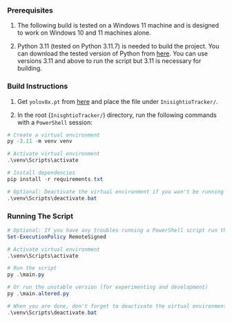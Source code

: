 ### Prerequisites

1. The following build is tested on a Windows 11 machine and is designed to work on Windows 10 and 11 machines alone.

2. Python 3.11 (tested on Python 3.11.7) is needed to build the project. You can download the tested
version of Python from [here](https://www.python.org/downloads/release/python-3117/). You can use 
versions 3.11 and above to run the script but 3.11 is necessary for building.

### Build Instructions

1. Get `yolov8x.pt` from [here](https://github.com/ultralytics/assets/releases/download/v8.1.0/yolov8x-oiv7.pt) and place the file under `InisightioTracker/`.

2. In the root (`InisghtioTracker/`) directory, run the following commands with a `PowerShell` session:

```powershell
# Create a virtual environment
py -3.11 -m venv venv

# Activate virtual environment
.\venv\Scripts\activate

# Install dependencies
pip install -r requirements.txt

# Optional: Deactivate the virtual environment if you won't be running the script
.\venv\Scripts\deactivate.bat
```

### Running The Script

```powershell
# Optional: If you have any troubles running a PowerShell script run the following
Set-ExecutionPolicy RemoteSigned

# Activate virtual environment
.\venv\Scripts\activate

# Run the script
py .\main.py

# Or run the unstable version (for experimenting and development)
py .\main.altered.py

# When you are done, don't forget to deactivate the virtual environment
.\venv\Scripts\deactivate.bat
```

